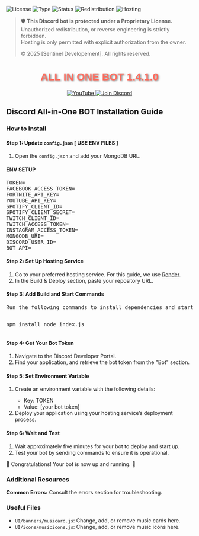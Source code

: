 ![License](https://img.shields.io/badge/license-DBPL--RHE-red?style=for-the-badge&logo=shield)
![Type](https://img.shields.io/badge/type-Proprietary%20Bot-black?style=for-the-badge&logo=discord)
![Status](https://img.shields.io/badge/Protected%20by%20Owner-✔️-brightgreen?style=for-the-badge)
![Redistribution](https://img.shields.io/badge/redistribution-prohibited-red?style=for-the-badge)
![Hosting](https://img.shields.io/badge/hosting-authorized-blue?style=for-the-badge)

> 🛡️ **This Discord bot is protected under a Proprietary License.**  
> Unauthorized redistribution, or reverse engineering is strictly forbidden.  
> Hosting is only permitted with explicit authorization from the owner.  
>  
> © 2025 [Sentinel Developement]. All rights reserved.



<h1 align="center" style="font-family: Arial, sans-serif; color: #FF6F61; text-shadow: 2px 2px 4px rgba(0,0,0,0.5);">
  ALL IN ONE BOT 1.4.1.0
</h1>


<p align="center">
  <a href="https://www.youtube.com/channel/sentinel-developement">
    <img src="https://img.shields.io/badge/YouTube-Subscribe-red?style=flat-square&logo=youtube"
      alt="YouTube" />
  </a>

  <a href="https://discord.gg/a7r25Cz2UD">
    <img src="https://img.shields.io/badge/Discord-Join-blue?style=flat-square&logo=discord"
      alt="Join Discord" />
  </a>


<h2>Discord All-in-One BOT Installation Guide</h2>

<h3>How to Install</h3>

<h4>Step 1: Update <code>config.json</code> [ USE ENV FILES ]</h4>

<ol>
  <li>Open the <code>config.json</code> and add your MongoDB URL.</li>
</ol>

<h4>ENV SETUP</h4>

<pre>
TOKEN=
FACEBOOK_ACCESS_TOKEN=
FORTNITE_API_KEY=
YOUTUBE_API_KEY=
SPOTIFY_CLIENT_ID=
SPOTIFY_CLIENT_SECRET=
TWITCH_CLIENT_ID=
TWITCH_ACCESS_TOKEN=
INSTAGRAM_ACCESS_TOKEN=
MONGODB_URI=
DISCORD_USER_ID=
BOT_API=
</pre>

<h4>Step 2: Set Up Hosting Service</h4>

<ol>
  <li>Go to your preferred hosting service. For this guide, we use <a href="https://render.com/">Render</a>.</li>
  <li>In the Build & Deploy section, paste your repository URL.</li>
</ol>

<h4>Step 3: Add Build and Start Commands</h4>
<pre>
Run the following commands to install dependencies and start your bot:

npm install
node index.js
</pre>

<h4>Step 4: Get Your Bot Token</h4>
<ol>
  <li>Navigate to the Discord Developer Portal.</li>
  <li>Find your application, and retrieve the bot token from the "Bot" section.</li>
</ol>

<h4>Step 5: Set Environment Variable</h4>
<ol>
  <li>Create an environment variable with the following details:</li>
  <ul>
    <li>Key: TOKEN</li>
    <li>Value: [your bot token]</li>
  </ul>
  <li>Deploy your application using your hosting service’s deployment process.</li>
</ol>

<h4>Step 6: Wait and Test</h4>
<ol>
  <li>Wait approximately five minutes for your bot to deploy and start up.</li>
  <li>Test your bot by sending commands to ensure it is operational.</li>
</ol>

<p>🎉 Congratulations! Your bot is now up and running. 🥳</p>

<h3>Additional Resources</h3>
<p><strong>Common Errors:</strong> Consult the errors section for troubleshooting.</p>

<h3>Useful Files</h3>
<ul>
  <li><code>UI/banners/musicard.js</code>: Change, add, or remove music cards here.</li>
  <li><code>UI/icons/musicicons.js</code>: Change, add, or remove music icons here.</li>
</ul>
